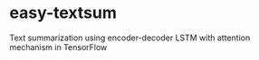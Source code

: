 # easy-textsum
Text summarization using encoder-decoder LSTM with attention mechanism in TensorFlow
